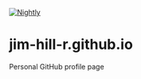 [![Nightly](https://github.com/jim-hill-r/jim-hill-r.github.io/actions/workflows/nightly.yaml/badge.svg)](https://github.com/jim-hill-r/jim-hill-r.github.io/actions/workflows/nightly.yaml)

# jim-hill-r.github.io
Personal GitHub profile page
